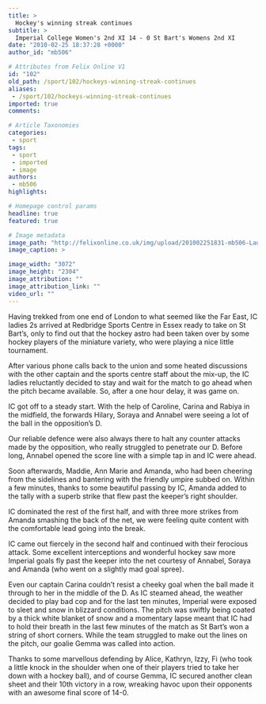 ```yaml
---
title: >
  Hockey's winning streak continues
subtitle: >
  Imperial College Women's 2nd XI 14 - 0 St Bart's Womens 2nd XI
date: "2010-02-25 18:37:28 +0000"
author_id: "mb506"

# Attributes from Felix Online V1
id: "102"
old_path: /sport/102/hockeys-winning-streak-continues
aliases:
 - /sport/102/hockeys-winning-streak-continues
imported: true
comments:

# Article Taxonomies
categories:
 - sport
tags:
 - sport
 - imported
 - image
authors:
 - mb506
highlights:

# Homepage control params
headline: true
featured: true

# Image metadata
image_path: "http://felixonline.co.uk/img/upload/201002251831-mb506-LadiesHo.jpg"
image_caption: >

image_width: "3072"
image_height: "2304"
image_attribution: ""
image_attribution_link: ""
video_url: ""
---
```


Having trekked from one end of London to what seemed like the Far East, IC ladies 2s arrived at Redbridge Sports Centre in Essex ready to take on St Bart’s, only to find out that the hockey astro had been taken over by some hockey players of the miniature variety, who were playing a nice little tournament.

After various phone calls back to the union and some heated discussions with the other captain and the sports centre staff about the mix-up, the IC ladies reluctantly decided to stay and wait for the match to go ahead when the pitch became available. So, after a one hour delay, it was game on.

IC got off to a steady start. With the help of Caroline, Carina and Rabiya in the midfield, the forwards Hilary, Soraya and Annabel were seeing a lot of the ball in the opposition’s D.

Our reliable defence were also always there to halt any counter attacks made by the opposition, who really struggled to penetrate our D. Before long, Annabel opened the score line with a simple tap in and IC were ahead.

Soon afterwards, Maddie, Ann Marie and Amanda, who had been cheering from the sidelines and bantering with the friendly umpire subbed on. Within a few minutes, thanks to some beautiful passing by IC, Amanda added to the tally with a superb strike that flew past the keeper’s right shoulder.

IC dominated the rest of the first half, and with three more strikes from Amanda smashing the back of the net, we were feeling quite content with the comfortable lead going into the break.

IC came out fiercely in the second half and continued with their ferocious attack. Some excellent interceptions and wonderful hockey saw more Imperial goals fly past the keeper into the net courtesy of Annabel, Soraya and Amanda (who went on a slightly mad goal spree).

Even our captain Carina couldn’t resist a cheeky goal when the ball made it through to her in the middle of the D. As IC steamed ahead, the weather decided to play bad cop and for the last ten minutes, Imperial were exposed to sleet and snow in blizzard conditions. The pitch was swiftly being coated by a thick white blanket of snow and a momentary lapse meant that IC had to hold their breath in the last few minutes of the match as St Bart’s won a string of short corners. While the team struggled to make out the lines on the pitch, our goalie Gemma was called into action.

Thanks to some marvellous defending by Alice, Kathryn, Izzy, Fi (who took a little knock in the shoulder when one of their players tried to take her down with a hockey ball), and of course Gemma, IC secured another clean sheet and their 10th victory in a row, wreaking havoc upon their opponents with an awesome final score of 14-0.
